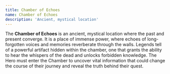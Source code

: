 ```yaml
---
title: Chamber of Echoes
name: Chamber of Echoes
description: 'Ancient, mystical location'
---
```


The **Chamber of Echoes** is an ancient, mystical location where the past and present converge. It is a place of immense power, where echoes of long-forgotten voices and memories reverberate through the walls. Legends tell of a powerful artifact hidden within the chamber, one that grants the ability to hear the whispers of the dead and unlocks forbidden knowledge. The Hero must enter the Chamber to uncover vital information that could change the course of their journey and reveal the truth behind their quest.